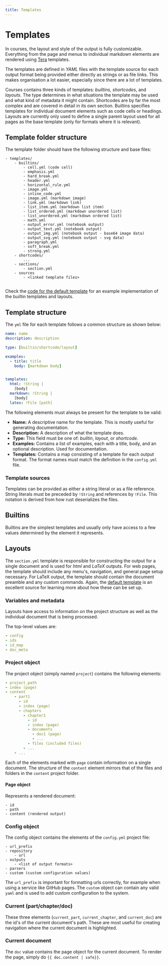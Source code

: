 ```yaml
---
title: Templates
---
```


# Templates

In courses, the layout and style of the output is fully customizable. Everything from the page and menus to individual 
markdown elements are rendered using [Tera](https://tera.netlify.app/) templates.

The templates are defined in *YAML* files with the template source for each output format being provided either directly 
as strings or as file links. This makes organisation a lot easier, especially since there are a lot of templates. 

Courses contains three kinds of templates: *builtins*, *shortcodes*, and *layouts*. The type determines in what 
situations the template may be used and what kind of metadata it might contain. Shortcodes are by far the most complex 
and are covered in detail in its own section. Builtins specifies templates for individual document elements such as 
code cells or headings. Layouts are currently only used to define a single parent layout used for all pages as the base 
template (only for formats where it is relevant).

## Template folder structure

The template folder should have the following structure and base files:

```yaml, cell
- templates/
    - builtins/
        - cell.yml (code cell)
        - emphasis.yml 
        - hard_break.yml
        - header.yml
        - horizontal_rule.yml
        - image.yml
        - inline_code.yml
        - image.yml (markdown image)
        - link.yml (markdown link)
        - list_item.yml (markdown list item)
        - list_ordered.yml (markdown unordered list)
        - list_unordered.yml (markdown ordered list)
        - math.yml
        - output_error.yml (notebook output)
        - output_text.yml (notebook output)
        - output_img.yml (notebook output - base64 image data)
        - output_svg.yml (notebook output - svg data)
        - paragraph.yml
        - soft_break.yml
        - strong.yml
    - shortcodes/
        ...
    - sections/
        - section.yml
    - sources
        - <linked template files>
    
```

Check the [code for the default template](https://github.com/coursesproject/courses-template-default/tree/main/templates) 
for an example implementation of the builtin templates and layouts. 

## Template structure
The `yml` file for each template follows a common structure as shown below:

```yaml
name: name
description: description

type: [builtin/shortcode/layout]

examples:
  - title: title
    body: [markdown body]


templates:
  html: !String |
    [body]
  markdown: !String |
    [body]
  latex: !File [path]
```

The following elements must always be present for the template to be valid:
- **Name:** A descriptive name for the template. This is mostly useful for generating documentation.
- **Description:** A description of what the template does.
- **Type:** This field must be one of: *builtin*, *layout*, or *shortcode*. 
- **Examples:** Contains a list of examples, each with a title, body, and an optional description. Used for 
  documentation.
- **Templates:** Contains a map consisting of a template for each output format. The format names must match the 
    definition in the `config.yml` file.

### Template sources
Templates can be provided as either a string literal or as a file reference. String literals must be preceded by 
`!String` and references by `!File`. This notation is derived from how rust deserializes the files.

## Builtins
Builtins are the simplest templates and usually only have access to a few values determined by the element it 
represents. 

## Layouts
The `section.yml` template is responsible for constructing the output for a single document and is used for *html* and 
*LaTeX* outputs. For web pages, the template should include any menu's, navigation, and general page setup necessary. 
For LaTeX output, the template should contain the document preamble and any custom commands. Again, the 
[default template](https://github.com/coursesproject/courses-template-default/tree/main/templates) is an excellent 
source for learning more about how these can be set up.

### Variables and metadata
Layouts have access to information on the project structure as well as the individual document that is being processed.

The top-level values are:
```yaml
- config
- ids
- id_map
- doc_meta
```

### Project object
The project object (simply named `project`) contains the following elements:

```yaml
- project_path
- index (page)
- content
    - part1
      - id
      - index (page)
      - chapters
        - chapter1
          - id
          - index (page)
          - documents
            - doc1 (page)
            - ...
          - files (included files)
        - ...
    - ...
```

Each of the elements marked with `page` contain information on a single document. The structure of the `content` element
mirrors that of the files and folders in the `content` project folder.

#### Page object
Represents a rendered document:


```text
- id
- path
- content (rendered output)
```


### Config object
The config object contains the elements of the `config.yml` project file:

```text
- url_prefix
- repository
    - url
- outputs
    - <list of output formats>
- parsers
- custom (custom configuration values)
```

The `url_prefix` is important for formatting urls correctly, for example when using a service like GitHub pages. The 
`custom` object can contain any valid `yaml` and is used to add custom configuration to the system.


### Current (part/chapter/doc)
These three elements (`current_part`, `current_chapter`, and `current_doc`) are the id's of the current document's path. These are most useful for creating navigation where 
the current document is highlighted.

### Current document
The `doc` value contains the page object for the current document. To render the page, simply do `{{ doc.content | safe}}`.




